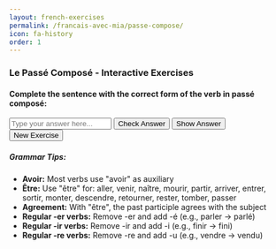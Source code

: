 ```yaml
---
layout: french-exercises
permalink: /francais-avec-mia/passe-compose/
icon: fa-history
order: 1
---
```

<h3>Le Passé Composé - Interactive Exercises</h3>
<div class="exercise-content">
  
  <div class="exercise-header">
    <h4>Complete the sentence with the correct form of the verb in passé composé:</h4>
  </div>
  
  <div class="sentence-container">
    <div id="sentence-display" class="sentence-text"></div>
    <div class="answer-section">
      <input type="text" id="answer-input" placeholder="Type your answer here..." class="answer-input">
      <button id="check-answer-btn" class="check-button">Check Answer</button>
      <button id="show-answer-btn" class="show-button">Show Answer</button>
    </div>
    <div id="feedback" class="feedback"></div>
    <button id="new-exercise-btn" class="exercise-button">
      <i class="fa fa-history"></i> New Exercise
    </button>
  </div>
  
  <div class="hint-section">
    <h5>Grammar Tips:</h5>
    <ul>
      <li><strong>Avoir:</strong> Most verbs use "avoir" as auxiliary</li>
      <li><strong>Être:</strong> Use "être" for: aller, venir, naître, mourir, partir, arriver, entrer, sortir, monter, descendre, retourner, rester, tomber, passer</li>
      <li><strong>Agreement:</strong> With "être", the past participle agrees with the subject</li>
      <li><strong>Regular -er verbs:</strong> Remove -er and add -é (e.g., parler → parlé)</li>
      <li><strong>Regular -ir verbs:</strong> Remove -ir and add -i (e.g., finir → fini)</li>
      <li><strong>Regular -re verbs:</strong> Remove -re and add -u (e.g., vendre → vendu)</li>
    </ul>
  </div>
</div>

<script>
// French grammar exercise data for Passé Composé
const exercises = [
  {
    sentence: "Tu ………………… (descendre) à la boulangerie ce matin.",
    answer: "es descendu",
    explanation: "Descendre uses 'être' as auxiliary, so we conjugate 'être' in present tense (tu es) + past participle 'descendu'"
  },
  {
    sentence: "Nous ………………… (manger) au restaurant hier soir.",
    answer: "avons mangé",
    explanation: "Manger uses 'avoir' as auxiliary, so we conjugate 'avoir' in present tense (nous avons) + past participle 'mangé'"
  },
  {
    sentence: "Elle ………………… (aller) au cinéma samedi dernier.",
    answer: "est allée",
    explanation: "Aller uses 'être' as auxiliary, so we conjugate 'être' in present tense (elle est) + past participle 'allé' + agreement 'e' for feminine"
  },
  {
    sentence: "Ils ………………… (finir) leurs devoirs avant le dîner.",
    answer: "ont fini",
    explanation: "Finir uses 'avoir' as auxiliary, so we conjugate 'avoir' in present tense (ils ont) + past participle 'fini'"
  },
  {
    sentence: "Je ………………… (naître) en 1990.",
    answer: "suis né",
    explanation: "Naître uses 'être' as auxiliary, so we conjugate 'être' in present tense (je suis) + past participle 'né'"
  },
  {
    sentence: "Vous ………………… (parler) avec le professeur après le cours.",
    answer: "avez parlé",
    explanation: "Parler uses 'avoir' as auxiliary, so we conjugate 'avoir' in present tense (vous avez) + past participle 'parlé'"
  },
  {
    sentence: "Marie ………………… (partir) en vacances la semaine dernière.",
    answer: "est partie",
    explanation: "Partir uses 'être' as auxiliary, so we conjugate 'être' in present tense (elle est) + past participle 'parti' + agreement 'e' for feminine"
  },
  {
    sentence: "Les enfants ………………… (jouer) dans le parc toute l'après-midi.",
    answer: "ont joué",
    explanation: "Jouer uses 'avoir' as auxiliary, so we conjugate 'avoir' in present tense (ils ont) + past participle 'joué'"
  },
  {
    sentence: "Mon frère ………………… (venir) me rendre visite hier.",
    answer: "est venu",
    explanation: "Venir uses 'être' as auxiliary, so we conjugate 'être' in present tense (il est) + past participle 'venu'"
  },
  {
    sentence: "Nous ………………… (vendre) notre ancienne voiture.",
    answer: "avons vendu",
    explanation: "Vendre uses 'avoir' as auxiliary, so we conjugate 'avoir' in present tense (nous avons) + past participle 'vendu'"
  },
  {
    sentence: "Il ………………………….. (descendre) acheter une baguette.",
    answer: "est descendu",
    explanation: "Descendre uses 'être' as auxiliary, so we conjugate 'être' in present tense (il est) + past participle 'descendu'"
  },
  {
    sentence: "Marie ………………………….. (partir) en week-end à Paris.",
    answer: "est partie",
    explanation: "Partir uses 'être' as auxiliary, so we conjugate 'être' in present tense (elle est) + past participle 'parti' + agreement 'e' for feminine"
  },
  {
    sentence: "J'……………………….. (apporter) mes jeux vidéo.",
    answer: "ai apporté",
    explanation: "Apporter uses 'avoir' as auxiliary, so we conjugate 'avoir' in present tense (j'ai) + past participle 'apporté'"
  },
  {
    sentence: "Vous ………………………….. (voir) un film.",
    answer: "avez vu",
    explanation: "Voir uses 'avoir' as auxiliary, so we conjugate 'avoir' in present tense (vous avez) + past participle 'vu'"
  },
  {
    sentence: "Elles ………………………….. (terminer) leurs devoirs.",
    answer: "ont terminé",
    explanation: "Terminer uses 'avoir' as auxiliary, so we conjugate 'avoir' in present tense (elles ont) + past participle 'terminé'"
  },
  {
    sentence: "On ………………………….. (aimer) le spectacle d'hier.",
    answer: "a aimé",
    explanation: "Aimer uses 'avoir' as auxiliary, so we conjugate 'avoir' in present tense (on a) + past participle 'aimé'"
  },
  {
    sentence: "Nous ………………………….. (courir) pour attraper le bus.",
    answer: "avons couru",
    explanation: "Courir uses 'avoir' as auxiliary, so we conjugate 'avoir' in present tense (nous avons) + past participle 'couru'"
  },
  {
    sentence: "Tu ………………………….. (avoir) 15/20 en maths.",
    answer: "as eu",
    explanation: "Avoir uses 'avoir' as auxiliary, so we conjugate 'avoir' in present tense (tu as) + past participle 'eu'"
  },
  {
    sentence: "Il ………………………….. (entendre) un bruit bizarre.",
    answer: "a entendu",
    explanation: "Entendre uses 'avoir' as auxiliary, so we conjugate 'avoir' in present tense (il a) + past participle 'entendu'"
  },
  {
    sentence: "Elle ………………………….. (faire) une surprise à ses copains.",
    answer: "a fait",
    explanation: "Faire uses 'avoir' as auxiliary, so we conjugate 'avoir' in present tense (elle a) + past participle 'fait'"
  },
  {
    sentence: "Nous _________________ (venir) hier soir.",
    answer: "sommes venus",
    explanation: "Venir uses 'être' as auxiliary, so we conjugate 'être' in present tense (nous sommes) + past participle 'venu' + agreement 's' for plural"
  },
  {
    sentence: "Il _________________ (devoir) aller chez le médecin ce matin.",
    answer: "a dû",
    explanation: "Devoir uses 'avoir' as auxiliary, so we conjugate 'avoir' in present tense (il a) + past participle 'dû'"
  },
  {
    sentence: "Les étudiants _________________ (pouvoir) finir leur examen à temps.",
    answer: "ont pu",
    explanation: "Pouvoir uses 'avoir' as auxiliary, so we conjugate 'avoir' in present tense (ils ont) + past participle 'pu'"
  },
  {
    sentence: "Vous _________________ (mettre) beaucoup de sucre dans votre café.",
    answer: "avez mis",
    explanation: "Mettre uses 'avoir' as auxiliary, so we conjugate 'avoir' in present tense (vous avez) + past participle 'mis'"
  },
  {
    sentence: "Ils _________________ (faire) un excellent travail cette année.",
    answer: "ont fait",
    explanation: "Faire uses 'avoir' as auxiliary, so we conjugate 'avoir' in present tense (ils ont) + past participle 'fait'"
  },
  {
    sentence: "Tu _________________ (prendre) un café à midi.",
    answer: "as pris",
    explanation: "Prendre uses 'avoir' as auxiliary, so we conjugate 'avoir' in present tense (tu as) + past participle 'pris'"
  },
  {
    sentence: "Elle _________________ (arriver) en classe avec 10 minutes de retard.",
    answer: "est arrivée",
    explanation: "Arriver uses 'être' as auxiliary, so we conjugate 'être' in present tense (elle est) + past participle 'arrivé' + agreement 'e' for feminine"
  },
  {
    sentence: "Vous ______________________ (ne pas choisir) de dessert ?",
    answer: "n'avez pas choisi",
    explanation: "Choisir uses 'avoir' as auxiliary, so we conjugate 'avoir' in present tense (vous avez) + 'ne pas' + past participle 'choisi'"
  },
  {
    sentence: "Ils _________________ (rester) à la maison.",
    answer: "sont restés",
    explanation: "Rester uses 'être' as auxiliary, so we conjugate 'être' in present tense (ils sont) + past participle 'resté' + agreement 's' for plural"
  },
  {
    sentence: "Ma voiture ___________________ (tomber) en panne.",
    answer: "est tombée",
    explanation: "Tomber uses 'être' as auxiliary, so we conjugate 'être' in present tense (elle est) + past participle 'tombé' + agreement 'e' for feminine"
  },
  {
    sentence: "Elle ______________________ (venir) à quelle heure ?",
    answer: "est venue",
    explanation: "Venir uses 'être' as auxiliary, so we conjugate 'être' in present tense (elle est) + past participle 'venu' + agreement 'e' for feminine"
  }
];

let currentExerciseIndex = 0;

function getRandomExercise() {
  let newIndex;
  do {
    newIndex = Math.floor(Math.random() * exercises.length);
  } while (newIndex === currentExerciseIndex && exercises.length > 1);
  
  currentExerciseIndex = newIndex;
  return exercises[newIndex];
}

function updateExercise() {
  const sentenceDisplay = document.getElementById('sentence-display');
  const answerInput = document.getElementById('answer-input');
  const feedback = document.getElementById('feedback');
  
  const newExercise = getRandomExercise();
  
  // Clear previous feedback and input
  feedback.innerHTML = '';
  answerInput.value = '';
  
  // Update sentence display
  sentenceDisplay.innerHTML = newExercise.sentence;
  
  // Store current exercise data
  sentenceDisplay.dataset.answer = newExercise.answer;
  sentenceDisplay.dataset.explanation = newExercise.explanation;
}

function checkAnswer() {
  const answerInput = document.getElementById('answer-input');
  const feedback = document.getElementById('feedback');
  const sentenceDisplay = document.getElementById('sentence-display');
  
  const userAnswer = answerInput.value.trim().toLowerCase();
  const correctAnswer = sentenceDisplay.dataset.answer.toLowerCase();
  const explanation = sentenceDisplay.dataset.explanation;
  
  if (userAnswer === correctAnswer) {
    feedback.innerHTML = '<div class="correct-answer">✅ Correct! Excellent work!</div>';
    feedback.className = 'feedback correct';
  } else {
    feedback.innerHTML = `<div class="incorrect-answer">❌ Not quite right. The correct answer is: <strong>${correctAnswer}</strong></div><div class="explanation">${explanation}</div>`;
    feedback.className = 'feedback incorrect';
  }
}

function showAnswer() {
  const feedback = document.getElementById('feedback');
  const sentenceDisplay = document.getElementById('sentence-display');
  
  const correctAnswer = sentenceDisplay.dataset.answer;
  const explanation = sentenceDisplay.dataset.explanation;
  
  feedback.innerHTML = `<div class="show-answer">Answer: <strong>${correctAnswer}</strong></div><div class="explanation">${explanation}</div>`;
  feedback.className = 'feedback show-answer';
}

// Event listeners
document.addEventListener('DOMContentLoaded', function() {
  const newExerciseBtn = document.getElementById('new-exercise-btn');
  const checkAnswerBtn = document.getElementById('check-answer-btn');
  const showAnswerBtn = document.getElementById('show-answer-btn');
  const answerInput = document.getElementById('answer-input');
  
  if (newExerciseBtn) {
    newExerciseBtn.addEventListener('click', updateExercise);
  }
  
  if (checkAnswerBtn) {
    checkAnswerBtn.addEventListener('click', checkAnswer);
  }
  
  if (showAnswerBtn) {
    showAnswerBtn.addEventListener('click', showAnswer);
  }
  
  if (answerInput) {
    answerInput.addEventListener('keypress', function(e) {
      if (e.key === 'Enter') {
        checkAnswer();
      }
    });
  }
  
  // Initialize with first exercise
  updateExercise();
});
</script>
